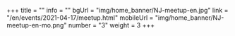 +++
title = ""
info = ""
bgUrl = "img/home_banner/NJ-meetup-en.jpg"
link = "/en/events/2021-04-17/meetup.html"
mobileUrl = "img/home_banner/NJ-meetup-en-mo.png"
number = "3"
weight =  3
+++
